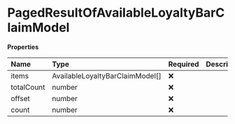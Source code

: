 # PagedResultOfAvailableLoyaltyBarClaimModel

**Properties**

| Name       | Type                            | Required | Description |
| :--------- | :------------------------------ | :------- | :---------- |
| items      | AvailableLoyaltyBarClaimModel[] | ❌       |             |
| totalCount | number                          | ❌       |             |
| offset     | number                          | ❌       |             |
| count      | number                          | ❌       |             |

<!-- This file was generated by liblab | https://liblab.com/ -->
